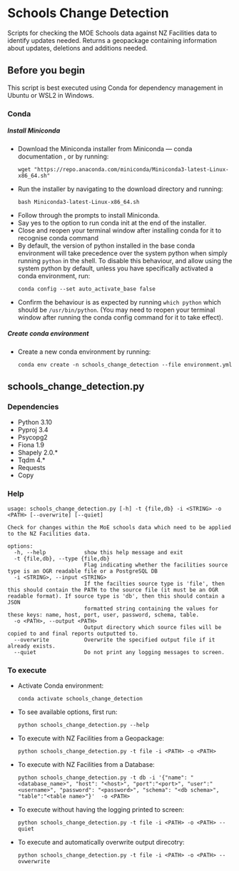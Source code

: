# Schools Change Detection

Scripts for checking the MOE Schools data against NZ Facilities data to identify updates needed.
Returns a geopackage containing information about updates, deletions and additions needed.

## Before you begin

This script is best executed using Conda for dependency management in Ubuntu or WSL2 in Windows.

### Conda 
##### Install Miniconda

* Download the Miniconda installer from Miniconda — conda documentation , or by running:
    ```
    wget "https://repo.anaconda.com/miniconda/Miniconda3-latest-Linux-x86_64.sh" 
    ```
* Run the installer by navigating to the download directory and running:
    ```
    bash Miniconda3-latest-Linux-x86_64.sh
    ```
* Follow through the prompts to install Miniconda.
* Say yes to the option to run conda init at the end of the installer.
* Close and reopen your terminal window after installing conda for it to recognise conda command
* By default, the version of python installed in the base conda environment will take precedence over the system python when simply running `python` in the shell. To disable this behaviour, and allow using the system python by default, unless you have specifically activated a conda environment, run:
    ```
    conda config --set auto_activate_base false
    ```
* Confirm the behaviour is as expected by running `which python` which should be `/usr/bin/python`. (You may need to reopen your terminal window after running the conda config command for it to take effect).
##### Create conda environment
* Create a new conda environment by running:
    ```
    conda env create -n schools_change_detection --file environment.yml
    ```

## schools_change_detection.py

### Dependencies

* Python 3.10
* Pyproj 3.4
* Psycopg2
* Fiona 1.9
* Shapely 2.0.*
* Tqdm 4.*
* Requests
* Copy

### Help

```
usage: schools_change_detection.py [-h] -t {file,db} -i <STRING> -o <PATH> [--overwrite] [--quiet]

Check for changes within the MoE schools data which need to be applied to the NZ Facilities data.

options:
  -h, --help            show this help message and exit
  -t {file,db}, --type {file,db}
                        Flag indicating whether the facilities source type is an OGR readable file or a PostgreSQL DB
  -i <STRING>, --input <STRING>
                        If the facilties source type is 'file', then this should contain the PATH to the source file (it must be an OGR readable format). If source type is 'db', then this should contain a JSON
                        formatted string containing the values for these keys: name, host, port, user, password, schema, table.
  -o <PATH>, --output <PATH>
                        Output directory which source files will be copied to and final reports outputted to. 
  --overwrite           Overwrite the specified output file if it already exists.
  --quiet               Do not print any logging messages to screen.
```

### To execute

* Activate Conda environment:
    ```
    conda activate schools_change_detection
    ```

* To see available options, first run:
    ```
    python schools_change_detection.py --help
    ```

* To execute with NZ Facilities from a Geopackage:
    ```
    python schools_change_detection.py -t file -i <PATH> -o <PATH>
    ```

* To execute with NZ Facilities from a Database:
    ```
    python schools_change_detection.py -t db -i '{"name": "<database_name>", "host": "<host>", "port":"<port>", "user":"<username>", "password": "<password>", "schema": "<db schema>", "table":"<table name>"}'  -o <PATH>
    ```

* To execute without having the logging printed to screen:
    ```
    python schools_change_detection.py -t file -i <PATH> -o <PATH> --quiet
    ```

* To execute and automatically overwrite output direcotry:
    ```
    python schools_change_detection.py -t file -i <PATH> -o <PATH> --ovwerwrite
    ```